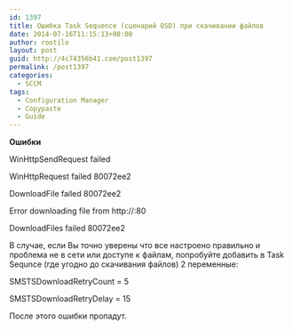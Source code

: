 ```yaml
---
id: 1397
title: Ошибка Task Sequence (сценарий OSD) при скачивании файлов
date: 2014-07-16T11:15:13+00:00
author: rootilo
layout: post
guid: http://4c74356b41.com/post1397
permalink: /post1397
categories:
  - SCCM
tags:
  - Configuration Manager
  - Copypaste
  - Guide
---
```

**Ошибки**
  
WinHttpSendRequest failed
  
WinHttpRequest failed 80072ee2
  
DownloadFile failed 80072ee2
  
Error downloading file from http://<package location>:80
  
DownloadFiles failed 80072ee2

В случае, если Вы точно уверены что все настроено правильно и проблема не в сети или доступе к файлам, попробуйте добавить в Task Sequnce (где угодно до скачивания файлов) 2 переменные:
  
SMSTSDownloadRetryCount = 5
  
SMSTSDownloadRetryDelay = 15

После этого ошибки пропадут.